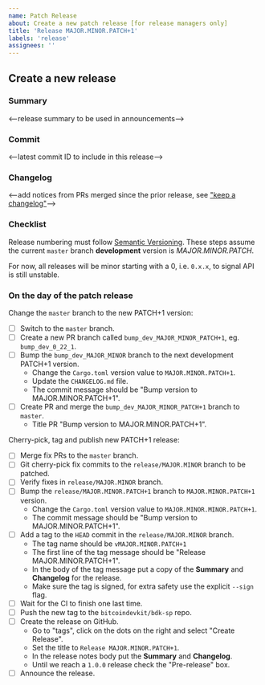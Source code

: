 ```yaml
---
name: Patch Release
about: Create a new patch release [for release managers only]
title: 'Release MAJOR.MINOR.PATCH+1'
labels: 'release'
assignees: ''
---
```


## Create a new release

### Summary

<--release summary to be used in announcements-->

### Commit

<--latest commit ID to include in this release-->

### Changelog

<--add notices from PRs merged since the prior release, see ["keep a changelog"]-->

### Checklist

Release numbering must follow [Semantic Versioning]. These steps assume the current `master`
branch **development** version is *MAJOR.MINOR.PATCH*.

For now, all releases will be minor starting with a 0, i.e. `0.x.x`, to signal
API is still unstable.

### On the day of the patch release

Change the `master` branch to the new PATCH+1 version:

- [ ] Switch to the `master` branch.
- [ ] Create a new PR branch called `bump_dev_MAJOR_MINOR_PATCH+1`, eg. `bump_dev_0_22_1`.
- [ ] Bump the `bump_dev_MAJOR_MINOR` branch to the next development PATCH+1 version.
  - Change the `Cargo.toml` version value to `MAJOR.MINOR.PATCH+1`.
  - Update the `CHANGELOG.md` file.
  - The commit message should be "Bump version to MAJOR.MINOR.PATCH+1".
- [ ] Create PR and merge the `bump_dev_MAJOR_MINOR_PATCH+1` branch to `master`.
  - Title PR "Bump version to MAJOR.MINOR.PATCH+1".

Cherry-pick, tag and publish new PATCH+1 release:

- [ ] Merge fix PRs to the `master` branch.
- [ ] Git cherry-pick fix commits to the `release/MAJOR.MINOR` branch to be patched.
- [ ] Verify fixes in `release/MAJOR.MINOR` branch.
- [ ] Bump the `release/MAJOR.MINOR.PATCH+1` branch to `MAJOR.MINOR.PATCH+1` version.
  - Change the `Cargo.toml` version value to `MAJOR.MINOR.MINOR.PATCH+1`.
  - The commit message should be "Bump version to MAJOR.MINOR.PATCH+1".
- [ ] Add a tag to the `HEAD` commit in the `release/MAJOR.MINOR` branch.
  - The tag name should be `vMAJOR.MINOR.PATCH+1`
  - The first line of the tag message should be "Release MAJOR.MINOR.PATCH+1".
  - In the body of the tag message put a copy of the **Summary** and **Changelog** for the release.
  - Make sure the tag is signed, for extra safety use the explicit `--sign` flag.
- [ ] Wait for the CI to finish one last time.
- [ ] Push the new tag to the `bitcoindevkit/bdk-sp` repo.
- [ ] Create the release on GitHub.
  - Go to "tags", click on the dots on the right and select "Create Release".
  - Set the title to `Release MAJOR.MINOR.PATCH+1`.
  - In the release notes body put the **Summary** and **Changelog**.
  - Until we reach a `1.0.0` release check the "Pre-release" box.
- [ ] Announce the release.

[Semantic Versioning]: https://semver.org/
[crates.io]: https://crates.io/crates/bdk
[docs.rs]: https://docs.rs/bdk/latest/bdk
["keep a changelog"]: https://keepachangelog.com/en/1.0.0/
